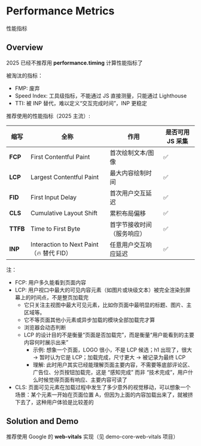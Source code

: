 # Performance Metrics

性能指标

## Overview

2025 已经不推荐用 **performance.timing** 计算性能指标了

被淘汰的指标：

- FMP: 废弃
- Speed Index: 工具级指标，不能通过 JS 直接测量，只能通过 Lighthouse
- TTI: 被 INP 替代，难以定义“交互完成时间”，INP 更稳定

推荐使用的性能指标（2025 主流）:

| 缩写     | 全称                                     | 作用                       | 是否可用 JS 采集 |
| -------- | ---------------------------------------- | -------------------------- | ---------------- |
| **FCP**  | First Contentful Paint                   | 首次绘制文本/图像          | ✅               |
| **LCP**  | Largest Contentful Paint                 | 最大内容绘制时间           | ✅               |
| **FID**  | First Input Delay                        | 首次用户交互延迟           | ✅               |
| **CLS**  | Cumulative Layout Shift                  | 累积布局偏移               | ✅               |
| **TTFB** | Time to First Byte                       | 首字节接收时间（服务响应） | ✅               |
| **INP**  | Interaction to Next Paint（🔥 替代 FID） | 任意用户交互响应延迟       | ✅               |

注：

- FCP: 用户多久能看到页面内容
- LCP: 用户视口中最大的可见内容元素（如图片或块级文本）被完全渲染到屏幕上的时间点，不是整页加载完
  - 它只关注主视图中最大可见元素，比如你页面中最明显的标题、图片、主区域等。
  - 它不等页面其他小元素或异步加载的模块全部加载完才算
  - 浏览器会动态判断
  - LCP 的设计目的不是衡量“页面是否加载完”，而是衡量“用户能看到的主要内容何时展示出来”
    - 示例: 想象一个页面，LOGO 很小，不是 LCP 候选；h1 出现了，很大 → 暂时认为它是 LCP；加载完成，尺寸更大 → 被记录为最终 LCP
    - 理解: 此时用户其实已经能理解页面主要内容，不需要等底部评论区、广告位、分页按钮加载完，这是 “感知完成” 而非 “技术完成”，用户什么时候觉得页面有响应、主要内容可读了
- CLS: 页面可见元素在加载过程中发生了多少意外的视觉移动，可以想象一个场景：某个元素一开始在页面位置 A，但因为上面的内容加载出来了，就被挤下去了，这种用户体验是比较差的

## Solution and Demo

推荐使用 Google 的 **web-vitals** 实现（见 demo-core-web-vitals 项目）
